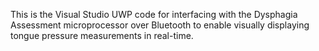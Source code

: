 This is the Visual Studio UWP code for interfacing with the Dysphagia Assessment microprocessor over Bluetooth to enable visually displaying tongue pressure measurements in real-time.
